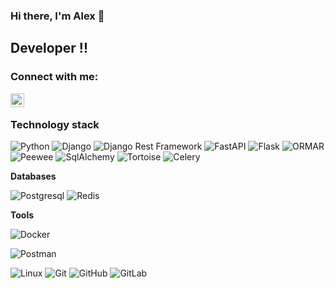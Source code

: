 ### Hi there, I'm Alex  👋

## Developer !!

### Connect with me:


<a href="https://www.linkedin.com/in/olekseii-martseniuk-6a8197218/">
  <img align="left" alt="YouTube" width="22px" src="https://cdn.jsdelivr.net/npm/simple-icons@v3/icons/linkedin.svg" />
</a>

<br />


### Technology stack

![Python](https://img.shields.io/badge/-Python-black?style=flat-square&logo=Python)
![Django](https://img.shields.io/badge/-Django-0aad48?style=flat-square&logo=Django)
![Django Rest Framework](https://img.shields.io/badge/DRF-red?style=flat-square&logo=Django)
![FastAPI](https://img.shields.io/badge/-FastAPI-%2300C7B7?style=flat-square&logo=FastAPI)
![Flask](https://img.shields.io/badge/-Flask-%232c3e50?style=flat-square&logo=Flask)
![ORMAR](https://img.shields.io/badge/-ORMAR-DD0031?style=flat-square&logo=ORMAR)
![Peewee](https://img.shields.io/badge/-Peewee-blue?style=flat-square&logo=Peewee)
![SqlAlchemy](https://img.shields.io/badge/-SqlAlchemy-FCA121?style=flat-square&logo=SqlAlchemy)
![Tortoise](https://img.shields.io/badge/-Tortoise-green?style=flat-square&logo=Tortoise)
![Celery](https://img.shields.io/badge/-Celery-%2300C7B7?style=flat-square&logo=Celery)

**Databases**

![Postgresql](https://img.shields.io/badge/-Postgresql-%232c3e50?style=flat-square&logo=Postgresql)
![Redis](https://img.shields.io/badge/-Redis-FCA121?style=flat-square&logo=Redis)


**Tools**

![Docker](https://img.shields.io/badge/-Docker-46a2f1?style=flat-square&logo=docker&logoColor=white)

![Postman](https://img.shields.io/badge/Postman-FCA121?style=flat-square&logo=postman)

![Linux](https://img.shields.io/badge/Linux-black?style=flat-square&logo=linux)
![Git](https://img.shields.io/badge/-Git-black?style=flat-square&logo=git)
![GitHub](https://img.shields.io/badge/-GitHub-181717?style=flat-square&logo=github)
![GitLab](https://img.shields.io/badge/-GitLab-FCA121?style=flat-square&logo=gitlab)
